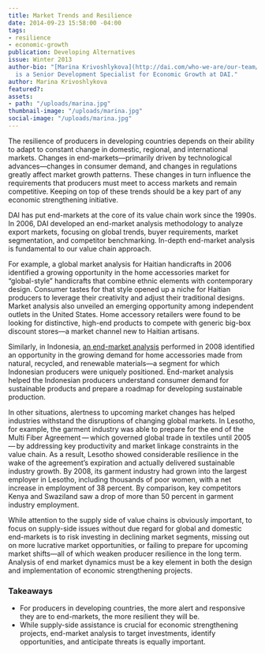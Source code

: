 ```yaml
---
title: Market Trends and Resilience
date: 2014-09-23 15:58:00 -04:00
tags:
- resilience
- economic-growth
publication: Developing Alternatives
issue: Winter 2013
author-bio: "[Marina Krivoshlykova](http://dai.com/who-we-are/our-team/marina-krivoshlykova)
  is a Senior Development Specialist for Economic Growth at DAI."
author: Marina Krivoshlykova
featured?: 
assets:
- path: "/uploads/marina.jpg"
thumbnail-image: "/uploads/marina.jpg"
social-image: "/uploads/marina.jpg"
---
```


<p>The resilience of producers in developing countries depends on their ability to adapt to constant change in domestic, regional, and international markets. Changes in end-markets—primarily driven by technological advances—changes in consumer demand, and changes in regulations greatly affect market growth patterns. These changes in turn influence the requirements that producers must meet to access markets and remain competitive. Keeping on top of these trends should be a key part of any economic strengthening initiative.</p>



<p>DAI has put end-markets at the core of its value chain work since the 1990s. In 2006, DAI developed an end-market analysis methodology to analyze export markets, focusing on global trends, buyer requirements, market segmentation, and competitor benchmarking. In-depth end-market analysis is fundamental to our value chain approach.</p>
<p>For example, a global market analysis for Haitian handicrafts in 2006 identified a growing opportunity in the home accessories market for “global-style” handicrafts that combine ethnic elements with contemporary design. Consumer tastes for that style opened up a niche for Haitian producers to leverage their creativity and adjust their traditional designs. Market analysis also unveiled an emerging opportunity among independent outlets in the United States. Home accessory retailers were found to be looking for distinctive, high-end products to compete with generic big-box discount stores—a market channel new to Haitian artisans.</p>
<p>Similarly, in Indonesia, <a href="http://dai.com/our-work/projects/indonesia%E2%80%94senada-indonesia-competitiveness-program" target="blank">an end-market analysis</a> performed in 2008 identified an opportunity in the growing demand for home accessories made from natural, recycled, and renewable materials—a segment for which Indonesian producers were uniquely positioned. End-market analysis helped the Indonesian producers understand consumer demand for sustainable products and prepare a roadmap for developing sustainable production.</p>
<p>In other situations, alertness to upcoming market changes has helped industries withstand the disruptions of changing global markets. In Lesotho, for example, the garment industry was able to prepare for the end of the Multi Fiber Agreement — which governed global trade in textiles until 2005 — by addressing key productivity and market linkage constraints in the value chain. As a result, Lesotho showed considerable resilience in the wake of the agreement’s expiration and actually delivered sustainable industry growth. By 2008, its garment industry had grown into the largest employer in Lesotho, including thousands of poor women, with a net increase in employment of 38 percent. By comparison, key competitors Kenya and Swaziland saw a drop of more than 50 percent in garment industry employment.</p>
<p>While attention to the supply side of value chains is obviously important, to focus on supply-side issues without due regard for global and domestic end-markets is to risk investing in declining market segments, missing out on more lucrative market opportunities, or failing to prepare for upcoming market shifts—all of which weaken producer resilience in the long term. Analysis of end market dynamics must be a key element in both the design and implementation of economic strengthening projects.</p>
<h3>Takeaways</h3>
<ul>
  <li>For producers in developing countries, the more alert and responsive they are to end-markets, the more resilient they will be.</li>
  <li>While supply-side assistance is crucial for economic strengthening projects, end-market analysis to target investments, identify opportunities, and anticipate threats is equally important.</li>
</ul>
